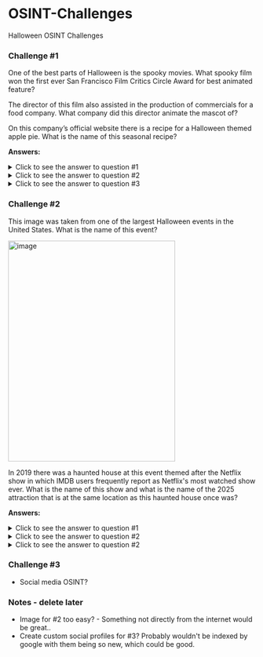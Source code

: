 # OSINT-Challenges
Halloween OSINT Challenges

### Challenge #1

One of the best parts of Halloween is the spooky movies. What spooky film won the first ever San Francisco Film Critics Circle Award for best animated feature?

The director of this film also assisted in the production of commercials for a food company. What company did this director animate the mascot of?  

On this company’s official website there is a recipe for a Halloween themed apple pie. What is the name of this seasonal recipe? 

**Answers:**
<details>
<summary>Click to see the answer to question #1</summary>
  
**Caroline**

</details>

<details>
<summary>Click to see the answer to question #2</summary>
  
**Pillsbury**

</details>

<details>
<summary>Click to see the answer to question #3</summary>
  
**Mummy Apple Pie**

</details>

### Challenge #2

This image was taken from one of the largest Halloween events in the United States. What is the name of this event?

<img width="340" height="450" alt="image" src="https://github.com/user-attachments/assets/c5c62ed3-0bcf-4ded-8fee-9da9447f3085" />

In 2019 there was a haunted house at this event themed after the Netflix show in which IMDB users frequently report as Netflix's most watched show ever. What is the name of this show and what is the name of the 2025 attraction that is at the same location as this haunted house once was? 

**Answers:**
<details>
<summary>Click to see the answer to question #1</summary>
  
**Universal's Halloween Horror Nights Orlando**

</details>

<details>
<summary>Click to see the answer to question #2</summary>
  
**Stranger Things**

</details>

<details>
<summary>Click to see the answer to question #2</summary>
  
**Terrifier**

</details>

### Challenge #3

- Social media OSINT?


### Notes - delete later

* Image for #2 too easy? - Something not directly from the internet would be great..
* Create custom social profiles for #3? Probably wouldn't be indexed by google with them being so new, which could be good. 

